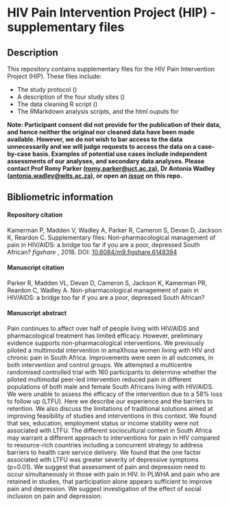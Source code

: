# HIV Pain Intervention Project (HIP) - supplementary files

## Description

This repository contains supplementary files for the HIV Pain Intervention Project (HIP). These files include: 

- The study protocol () 
- A description of the four study sites ()  
- The data cleaning R script ()  
- The RMarkdown analysis scripts, and the html ouputs for   

**Note: Participant consent did not provide for the publication of their data, and hence neither the original nor cleaned data have been made available. However, we do not wish to bar access to the data unnecessarily and we will judge requests to access the data on a case-by-case basis. Examples of potential use cases include independent assessments of our analyses, and secondary data analyses. Please contact Prof Romy Parker ([romy.parker@uct.ac.za](mailto:romy.parker@uct.ac.za)), Dr Antonia Wadley ([antonia.wadley@wits.ac.za](mailto:antonia.wadley@wits.ac.za)), or open an [_issue_](https://github.com/kamermanpr/HIP-supplement/issues) on this repo.**

## Bibliometric information

#### Repository citation
Kamerman P, Madden V, Wadley A, Parker R, Cameron S, Devan D, Jackson K, Reardon C. Supplementary files: Non-pharmacological management of pain in HIV/AIDS: a bridge too far if you are a poor, depressed South African? _figshare_ , 2018. DOI: [10.6084/m9.figshare.6148394](https://doi.org/10.6084/m9.figshare.6148394)

#### Manuscript citation 
Parker R, Madden VL, Devan D, Cameron S, Jackson K, Kamerman PR, Reardon C, Wadley A. Non-pharmacological management of pain in HIV/AIDS: a bridge too far if you are a poor, depressed South African?

#### Manuscript abstract
Pain continues to affect over half of people living with HIV/AIDS and pharmacological treatment has limited efficacy. However, preliminary evidence supports non-pharmacological interventions.  We previously piloted a multimodal intervention in amaXhosa women living with HIV and chronic pain in South Africa. Improvements were seen in all outcomes, in both intervention and control groups. We attempted a multicentre randomised controlled trial with 160 participants to determine whether the piloted multimodal peer-led intervention reduced pain in different populations of both male and female South Africans living with HIV/AIDS. We were unable to assess the efficacy of the intervention due to a 58% loss to follow up (LTFU). Here we describe our experience and the barriers to retention. We also discuss the limitations of traditional solutions aimed at improving feasibility of studies and interventions in this context. We found that sex, education, employment status or income stability were not associated with LTFU. The different sociocultural context in South Africa may warrant a different approach to interventions for pain in HIV compared to resource-rich countries including a concurrent strategy to address barriers to health care service delivery. We found that the one factor associated with LTFU was greater severity of depressive symptoms (p=0.01). We suggest that assessment of pain and depression need to occur simultaneously in those with pain in HIV. In PLWHA and pain who are retained in studies, that participation alone appears sufficient to improve pain and depression. We suggest investigation of the effect of social inclusion on pain and depression. 
